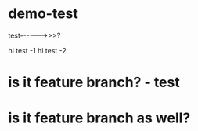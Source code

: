# demo-test

test------>>>?

hi test -1
hi test -2
# is it feature branch? - test
# is it feature branch as well?